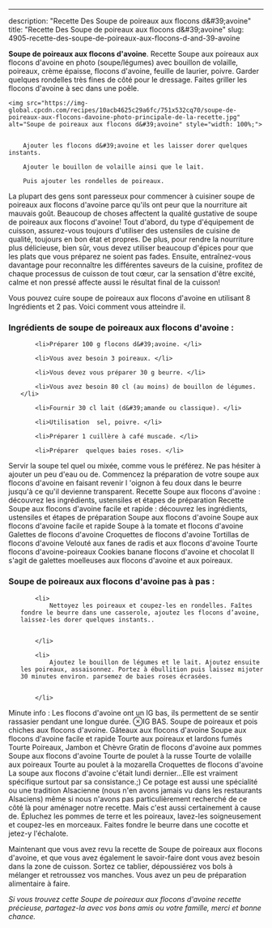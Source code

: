 ---
description: "Recette Des Soupe de poireaux aux flocons d&amp;#39;avoine"
title: "Recette Des Soupe de poireaux aux flocons d&amp;#39;avoine"
slug: 4905-recette-des-soupe-de-poireaux-aux-flocons-d-and-39-avoine

<p>
	<strong>Soupe de poireaux aux flocons d&#39;avoine</strong>. 
	Recette Soupe aux poireaux aux flocons d&#39;avoine en photo (soupe/légumes) avec bouillon de volaille, poireaux, crème épaisse, flocons d&#39;avoine, feuille de laurier, poivre. Garder quelques rondelles très fines de côté pour le dressage. Faites griller les flocons d&#39;avoine à sec dans une poêle.
</p>
<p>
	
	<img src="https://img-global.cpcdn.com/recipes/10acb4625c29a6fc/751x532cq70/soupe-de-poireaux-aux-flocons-davoine-photo-principale-de-la-recette.jpg" alt="Soupe de poireaux aux flocons d&#39;avoine" style="width: 100%;">
	
	
		Ajouter les flocons d&#39;avoine et les laisser dorer quelques instants.
	
		Ajouter le bouillon de volaille ainsi que le lait.
	
		Puis ajouter les rondelles de poireaux.
	
</p>

La plupart des gens sont paresseux pour commencer à cuisiner soupe de poireaux aux flocons d&#39;avoine parce qu'ils ont peur que la nourriture ait mauvais goût. Beaucoup de choses affectent la qualité gustative de soupe de poireaux aux flocons d&#39;avoine! Tout d'abord, du type d'équipement de cuisson, assurez-vous toujours d'utiliser des ustensiles de cuisine de qualité, toujours en bon état et propres. De plus, pour rendre la nourriture plus délicieuse, bien sûr, vous devez utiliser beaucoup d'épices pour que les plats que vous préparez ne soient pas fades. Ensuite, entraînez-vous davantage pour reconnaître les différentes saveurs de la cuisine, profitez de chaque processus de cuisson de tout cœur, car la sensation d'être excité, calme et non pressé affecte aussi le résultat final de la cuisson!

<!--inarticleads1-->

Vous pouvez cuire soupe de poireaux aux flocons d&#39;avoine en utilisant 8 Ingrédients et 2 pas. Voici comment vous atteindre il.

<h3>Ingrédients de soupe de poireaux aux flocons d&#39;avoine :</h3>

<ol>
	
		<li>Préparer 100 g flocons d&#39;avoine. </li>
	
		<li>Vous avez besoin 3 poireaux. </li>
	
		<li>Vous devez vous préparer 30 g beurre. </li>
	
		<li>Vous avez besoin 80 cl (au moins) de bouillon de légumes. </li>
	
		<li>Fournir 30 cl lait (d&#39;amande ou classique). </li>
	
		<li>Utilisation  sel, poivre. </li>
	
		<li>Préparer 1 cuillère à café muscade. </li>
	
		<li>Préparer  quelques baies roses. </li>
	
</ol>

Servir la soupe tel quel ou mixée, comme vous le préférez. Ne pas hésiter à ajouter un peu d&#39;eau ou de. Commencez la préparation de votre soupe aux flocons d&#39;avoine en faisant revenir l &#39;oignon à feu doux dans le beurre jusqu&#39;à ce qu&#39;il devienne transparent. Recette Soupe aux flocons d&#39;avoine : découvrez les ingrédients, ustensiles et étapes de préparation Recette Soupe aux flocons d&#39;avoine facile et rapide : découvrez les ingrédients, ustensiles et étapes de préparation Soupe aux flocons d&#39;avoine Soupe aux flocons d&#39;avoine facile et rapide Soupe à la tomate et flocons d&#39;avoine Galettes de flocons d&#39;avoine Croquettes de flocons d&#39;avoine Tortillas de flocons d&#39;avoine Velouté aux fanes de radis et aux flocons d&#39;avoine Tourte flocons d&#39;avoine-poireaux Cookies banane flocons d&#39;avoine et chocolat Il s&#39;agit de galettes moelleuses aux flocons d&#39;avoine et aux poireaux. 

<!--inarticleads2-->

<h3>Soupe de poireaux aux flocons d&#39;avoine pas à pas :</h3>

<ol>
	
		<li>
			Nettoyez les poireaux et coupez-les en rondelles. Faîtes fondre le beurre dans une casserole, ajoutez les flocons d’avoine, laissez-les dorer quelques instants..
			
			
		</li>
	
		<li>
			Ajoutez le bouillon de légumes et le lait. Ajoutez ensuite les poireaux, assaisonnez. Portez à ébullition puis laissez mijoter 30 minutes environ. parsemez de baies roses écrasées.
			
			
		</li>
	
</ol>

Minute info : Les flocons d&#39;avoine ont un IG bas, ils permettent de se sentir rassasier pendant une longue durée. ⊗IG BAS. Soupe de poireaux et pois chiches aux flocons d&#39;avoine. Gâteaux aux flocons d&#39;avoine Soupe aux flocons d&#39;avoine facile et rapide Tourte aux poireaux et lardons fumés Tourte Poireaux, Jambon et Chèvre Gratin de flocons d&#39;avoine aux pommes Soupe aux flocons d&#39;avoine Tourte de poulet à la russe Tourte de volaille aux poireaux Tourte au poulet à la mozarella Croquettes de flocons d&#39;avoine La soupe aux flocons d&#39;avoine c&#39;était lundi dernier…Elle est vraiment spécifique surtout par sa consistance.;) Ce potage est aussi une spécialité ou une tradition Alsacienne (nous n&#39;en avons jamais vu dans les restaurants Alsaciens) même si nous n&#39;avons pas particulièrement recherché de ce côté là pour aménager notre recette. Mais c&#39;est aussi certainement à cause de. Épluchez les pommes de terre et les poireaux, lavez-les soigneusement et coupez-les en morceaux. Faites fondre le beurre dans une cocotte et jetez-y l&#39;échalote. 

<!--inarticleads1-->

<p>
Maintenant que vous avez revu la recette de Soupe de poireaux aux flocons d&#39;avoine, et que vous avez également le savoir-faire dont vous avez besoin dans la zone de cuisson. Sortez ce tablier, dépoussiérez vos bols à mélanger et retroussez vos manches. Vous avez un peu de préparation alimentaire à faire.
</p>

<p>
<i>Si vous trouvez cette Soupe de poireaux aux flocons d&#39;avoine recette précieuse, partagez-la avec vos bons amis ou votre famille, merci et bonne chance.</i>
</p>
